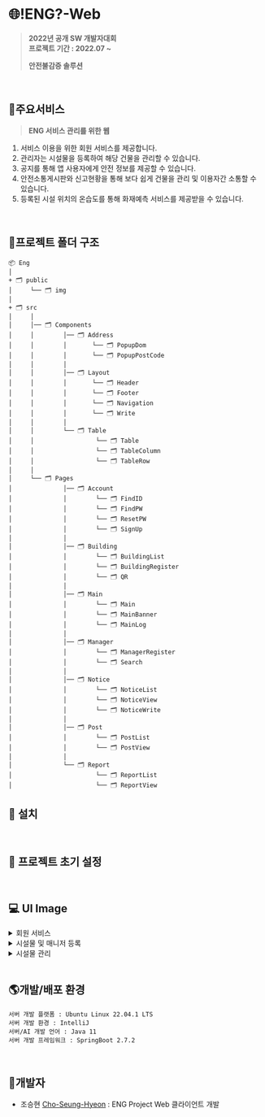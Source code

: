 # :globe_with_meridians:!ENG?-Web
>**2022년 공개 SW 개발자대회** <br>
**프로젝트 기간 : 2022.07 ~**
>
>**안전불감증 솔루션**

<br>

## :office:주요서비스
> **ENG 서비스 관리를 위한 웹**
1. 서비스 이용을 위한 회원 서비스를 제공합니다.
2. 관리자는 시설물을 등록하여 해당 건물을 관리할 수 있습니다.
3. 공지를 통해 앱 사용자에게 안전 정보를 제공할 수 있습니다.
4. 안전소통게시판와 신고현황을 통해 보다 쉽게 건물을 관리 및 이용자간 소통할 수 있습니다.
5. 등록된 시설 위치의 온습도를 통해 화재예측 서비스를 제공받을 수 있습니다.

<br>

## :file_folder:프로젝트 폴더 구조
```
📦 Eng
│
+ 🗂 public
│     └── 🗂 img
│
+ 🗂 src
│     │
│     │── 🗂 Components
│     │        │── 🗂 Address
│     │        │       └── 🗂 PopupDom
│     │        │       └── 🗂 PopupPostCode
│     │        │
│     │        │── 🗂 Layout
│     │        │       └── 🗂 Header
│     │        │       └── 🗂 Footer
│     │        │       └── 🗂 Navigation
│     │        │       └── 🗂 Write
│     │        │
│     │        └── 🗂 Table
│     │                 └── 🗂 Table
│     │                 └── 🗂 TableColumn
│     │                 └── 🗂 TableRow
│     │
│     └── 🗂 Pages
│              │── 🗂 Account
│              │        └── 🗂 FindID
│              │        └── 🗂 FindPW
│              │        └── 🗂 ResetPW
│              │        └── 🗂 SignUp
│              │
│              │── 🗂 Building
│              │        └── 🗂 BuildingList
│              │        └── 🗂 BuildingRegister
│              │        └── 🗂 QR
│              │        
│              │── 🗂 Main
│              │        └── 🗂 Main
│              │        └── 🗂 MainBanner
│              │        └── 🗂 MainLog
│              │
│              │── 🗂 Manager
│              │        └── 🗂 ManagerRegister
│              │        └── 🗂 Search
│              │
│              │── 🗂 Notice
│              │        └── 🗂 NoticeList
│              │        └── 🗂 NoticeView
│              │        └── 🗂 NoticeWrite
│              │
│              │── 🗂 Post
│              │        └── 🗂 PostList
│              │        └── 🗂 PostView
│              │
│              └── 🗂 Report
│                       └── 🗂 ReportList
│                       └── 🗂 ReportView   
```



##  :herb: 설치 
<br>

## :cactus: 프로젝트 초기 설정 
<br>


## :computer: UI Image
<details>
<summary>회원 서비스</summary>
<img src=https://user-images.githubusercontent.com/75602377/190301697-76be6c8a-7d6a-4663-b4a4-3edd7e2a24f1.png>
<img src=https://user-images.githubusercontent.com/75602377/190303501-35a45401-fd94-4180-8ed4-766d497cb0f9.png>
<img src=https://user-images.githubusercontent.com/75602377/190303564-a134c531-0ead-4f7a-8752-5c35cedf0f0c.png>
<img src=https://user-images.githubusercontent.com/75602377/190303655-f238c73c-6306-42fb-b5bd-4a0a6c186b8e.png>
<img src=https://user-images.githubusercontent.com/75602377/190303733-e65e06f0-5d61-46c4-8d8b-b425438ac4a0.png>
</details>

<details>
<summary>시설물 및 매니저 등록</summary>
<img src=https://user-images.githubusercontent.com/75602377/190303847-a830f242-11ba-4662-bb35-c64e55d95acf.png>
<img src=https://user-images.githubusercontent.com/75602377/190303889-a7032d86-b3f6-486c-9cc1-98888d2484d8.png>
<img src=https://user-images.githubusercontent.com/75602377/190303944-675e1785-263c-40b5-b01d-d67f4f89e5ef.png>
<img src=https://user-images.githubusercontent.com/75602377/190303986-271f643f-7430-49bb-aea1-e34bfd828fb0.png>
<img src=https://user-images.githubusercontent.com/75602377/190304025-3e5f64d0-fb76-4476-aa89-ed7b037395a4.png>
</details>

<details>
<summary>시설물 관리</summary>
<img src=https://user-images.githubusercontent.com/75602377/190304269-44ff9877-e30b-4369-b2ff-09f6b53be14d.png>
<img src=https://user-images.githubusercontent.com/75602377/190304373-fcac8145-f081-4153-8b39-ef05972fc533.png>
<img src=https://user-images.githubusercontent.com/75602377/190304648-0c285fae-6cbf-43cd-b7ed-92b343c6ff88.png>
<img src=https://user-images.githubusercontent.com/75602377/190304681-5fc1caa4-7a59-4ff9-ab2d-d3a9b9a9b55e.png>
<img src=https://user-images.githubusercontent.com/75602377/190304732-4823de17-e857-4901-932c-f00468230ace.png>
<img src=https://user-images.githubusercontent.com/75602377/190304780-808db1ca-dc21-4e5d-938f-db582ccb3a89.png>
<img src=https://user-images.githubusercontent.com/75602377/190304820-4835c7b6-1239-43f7-9cd9-4839e14f9ceb.png>
<img src=https://user-images.githubusercontent.com/75602377/190304876-7dcff62f-aa82-404d-a966-59ad21060e80.png>
</details>
<br>

## :earth_americas:개발/배포 환경
``` 
서버 개발 플랫폼 : Ubuntu Linux 22.04.1 LTS
서버 개발 환경 : IntelliJ
서버/AI 개발 언어 : Java 11
서버 개발 프레임워크 : SpringBoot 2.7.2
```


<br>

## :angel:개발자

- 조승현 [Cho-Seung-Hyeon](https://github.com/Cho-Seung-Hyeon) : ENG Project Web 클라이언트 개발

